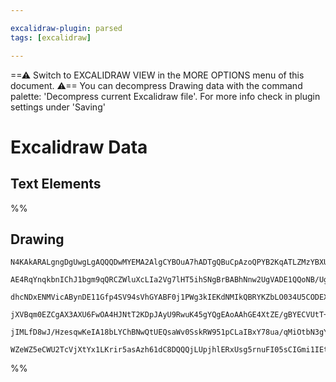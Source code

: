 ```yaml
---

excalidraw-plugin: parsed
tags: [excalidraw]

---
```

==⚠  Switch to EXCALIDRAW VIEW in the MORE OPTIONS menu of this document. ⚠== You can decompress Drawing data with the command palette: 'Decompress current Excalidraw file'. For more info check in plugin settings under 'Saving'


# Excalidraw Data
## Text Elements
%%
## Drawing
```compressed-json
N4KAkARALgngDgUwgLgAQQQDwMYEMA2AlgCYBOuA7hADTgQBuCpAzoQPYB2KqATLZMzYBXUtiRoIACyhQ4zZAHoFAc0JRJQgEYA6bGwC2CgF7N6hbEcK4OCtptbErHALRY8RMpWdx8Q1TdIEfARcZgRmBShcZQUebQA2bQAWGjoghH0EDihmbgBtcDBQMBKIEm4ITDYARgBpfQAFegBWVJLIWEQKqCwoNtLMbmceZoAGbQAOAHZm/lKYIZ4AZiTt

AE4RqYnqkbnIChJ1bgm9qQRCZWluXcLIa2Vg7lHT5ihSNgBrBABhNnw2UgVADE1QQoNB/Ugmlw2A+yneQg4xF+/0BEje1mYcFwgWykIgADNCPh8ABlWCPCSCDz417vL4AdUOkmuLzenwQ5JglPQ1PKpwRlw44VyaGqpzY2OwagWYtGz1uEHhwjgAEliKLUHkALqnAnkTLq7gcIQk06EJFYCq4Ub4hFI4XMTUms2KsIIYjcaqjKbVeLxJbVIOnRgs

dhcNDxENMVicABynDE11Gfp4SV94sVhGYABF0j1PWg3kIEKdNMIkQBRYKZbLO034U5CODEXAFr1TJY8UZJZoTNZJFYK9oQIgcD7Ghunf6wj3cAkEMKnHqYPoSO2UAAqvQq+IJnCgpMIRnEvGHpX32QAYrh9MTZahZoqV1AAIJEZQR9DBAl9aOkKBzAId8Li/aBJXxPRslwC0mCNNAXUbRUAQuC0CG3Vdd1OXAhCgNgACVwmPU9i1LRUxwQAAJc5L

jXVBqm0EZCgAX3AXU6FwOA4HJNtT2KDpJAyU9RwuK45gYQgEAoAAhGE4XtZE/gBYECVUtT+ggbARFxKBVR6fRyXpH4lLRdAQTBCyNK00gdL0jJZNhZVEUU1FunIDgsRxLI/0KTTtO8uz9CvYkyQpYS+U9cTrNs/TDI5JliCONA+F86KAti9kvi5HkIAiqz/OyQL8OEIURS9KKCt0/SAHkpRlL15Qqmz0oyK8DxvO98AfJ9SjSwr9La7IjxPZMmpi

jIMLfD8wJ/HzesqwKeIA18bLYChBNwQtUEQsaWv0SskRW951pCLaIBxY78ua/qMiOtbN3gYSFI05hsHeEkAA1uBWE5fNe978AATW+tYJm0JY1lGeIblKIw2AMbh+MgegCBLL0WN2m79GK5zHU1CBnvE+ESGG09uyJ0gSZ6OBuB6yBieIABZNhiAQA7cE0YItoXfAl18hmUWUtAkYgaS/jO0hlGhAAKHhqimaheHlxW5YV1BxniABKfFCOUU0cQqS

WZeWZ5eCWU2TcVjXtYx1LKrir5asAzh61dC8DQQQjLUpjhlERxUsg5rnuFI05sCIGmi1IEtTg4W8SOjsiR2EKAKJDxPbdKOwACsEGwHJSTjuBmdZ9nObnNAeb50oYUAxhN3h/B/ZHTpwvSfPw0goRXgMB6ugQqdyLYWducXJPSnwUI3w7+vG8nEkWPAZj+EJYlwkR1jmKAA=
```
%%